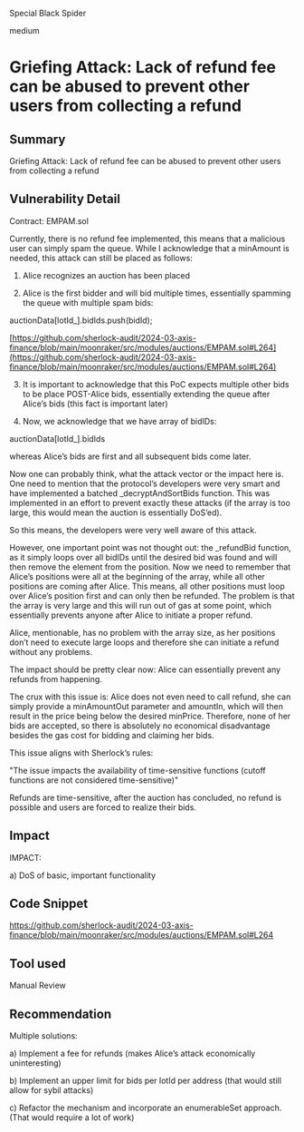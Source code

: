 Special Black Spider

medium

# Griefing Attack: Lack of refund fee can be abused to prevent other users from collecting a refund

## Summary
Griefing Attack: Lack of refund fee can be abused to prevent other users from collecting a refund

## Vulnerability Detail
Contract: EMPAM.sol

Currently, there is no refund fee implemented, this means that a malicious user can simply spam the queue. While I acknowledge that a minAmount is needed, this attack can still be placed as follows:

1. Alice recognizes an auction has been placed

2. Alice is the first bidder and will bid multiple times, essentially spamming the queue with multiple spam bids:

auctionData[lotId_].bidIds.push(bidId);

[https://github.com/sherlock-audit/2024-03-axis-finance/blob/main/moonraker/src/modules/auctions/EMPAM.sol#L264](https://github.com/sherlock-audit/2024-03-axis-finance/blob/main/moonraker/src/modules/auctions/EMPAM.sol#L264)


3. It is important to acknowledge that this PoC expects multiple other bids to be place POST-Alice bids, essentially extending the queue after Alice’s bids (this fact is important later)

4. Now, we acknowledge that we have array of bidIDs:

auctionData[lotId_].bidIds

whereas Alice’s bids are first and all subsequent bids come later.

Now one can probably think, what the attack vector or the impact here is. One need to mention that the protocol’s developers were very smart and have implemented a batched _decryptAndSortBids function. This was implemented in an effort to prevent exactly these attacks (if the array is too large, this would mean the auction is essentially DoS’ed). 

So this means, the developers were very well aware of this attack. 

However, one important point was not thought out: the _refundBid function, as it simply loops over all bidIDs until the desired bid was found and will then remove the element from the position. Now we need to remember that Alice’s positions were all at the beginning of the array, while all other positions are coming after Alice. This means, all other positions must loop over Alice’s position first and can only then be refunded. The problem is that the array is very large and this will run out of gas at some point, which essentially prevents anyone after Alice to initiate a proper refund. 

Alice, mentionable, has no problem with the array size, as her positions don’t need to execute large loops and therefore she can initiate a refund without any problems. 

The impact should be pretty clear now: Alice can essentially prevent any refunds from happening.

The crux with this issue is: Alice does not even need to call refund, she can simply provide a minAmountOut parameter and amountIn, which will then result in the price being below the desired minPrice. Therefore, none of her bids are accepted, so there is absolutely no economical disadvantage besides the gas cost for bidding and claiming her bids.

This issue aligns with Sherlock’s rules:

"The issue impacts the availability of time-sensitive functions (cutoff functions are not considered time-sensitive)"

Refunds are time-sensitive, after the auction has concluded, no refund is possible and users are forced to realize their bids.

## Impact
IMPACT:

a) DoS of basic, important functionality


## Code Snippet
https://github.com/sherlock-audit/2024-03-axis-finance/blob/main/moonraker/src/modules/auctions/EMPAM.sol#L264

## Tool used

Manual Review

## Recommendation
Multiple solutions:

a) Implement a fee for refunds (makes Alice’s attack economically uninteresting)

b) Implement an upper limit for bids per lotId per address (that would still allow for sybil attacks)

c) Refactor the mechanism and incorporate an enumerableSet approach. (That would require a lot of work)

